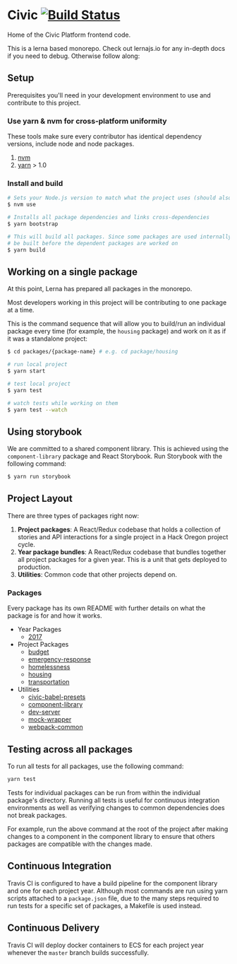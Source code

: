 # Civic [![Build Status](https://travis-ci.org/hackoregon/civic.svg?branch=master)](https://travis-ci.org/hackoregon/civic)

Home of the Civic Platform frontend code.

This is a lerna based monorepo. Check out lernajs.io for any in-depth docs if you need to debug. Otherwise follow along:

## Setup

Prerequisites you'll need in your development environment to use and contribute to this project.

### Use yarn & nvm for cross-platform uniformity

These tools make sure every contributor has identical dependency versions, include node and node packages.

1. [nvm](https://github.com/creationix/nvm)
2. [yarn](https://yarnpkg.com/) > 1.0

### Install and build

```bash
# Sets your Node.js version to match what the project uses (should also happen on clone)
$ nvm use

# Installs all package dependencies and links cross-dependencies
$ yarn bootstrap

# This will build all packages. Since some packages are used internally, they need to
# be built before the dependent packages are worked on
$ yarn build
```

## Working on a single package

At this point, Lerna has prepared all packages in the monorepo.

Most developers working in this project will be contributing to one package at a time.

This is the command sequence that will allow you to build/run an individual package every time (for example, the `housing` package)
and work on it as if it was a standalone project:

```bash
$ cd packages/{package-name} # e.g. cd package/housing

# run local project
$ yarn start

# test local project
$ yarn test

# watch tests while working on them
$ yarn test --watch
```

## Using storybook

We are committed to a shared component library. This is achieved using the `component-library` package and React Storybook.
Run Storybook with the following command:

```bash
$ yarn run storybook
```

## Project Layout

There are three types of packages right now:

1. **Project packages**: A React/Redux codebase that holds a collection of stories and API interactions for a single
   project in a Hack Oregon project cycle.
2. **Year package bundles**: A React/Redux codebase that bundles together all project packages for a given year. This
   is a unit that gets deployed to production.
4. **Utilities**: Common code that other projects depend on.

### Packages

Every package has its own README with further details on what the package is for and how it works.

  - Year Packages
    - [2017](packages/2017/README.md)
  - Project Packages
    - [budget](packages/budget/README.md)
    - [emergency-response](packages/emergency-response/README.md)
    - [homelessness](packages/homelessness/README.md)
    - [housing](packages/housing/README.md)
    - [transportation](packages/transportation/README.md)
  - Utilities
    - [civic-babel-presets](packages/civic-babel-presets/README.md)
    - [component-library](packages/component-library/README.md)
    - [dev-server](packages/dev-server/README.md)
    - [mock-wrapper](packages/mock-wrapper/README.md)
    - [webpack-common](packages/webpack-common/README.md)

## Testing across all packages

To run all tests for all packages, use the following command:

```bash
yarn test
```

Tests for individual packages can be run from within the individual package's directory. Running all tests is useful for continuous integration environments as well as verifying changes to common dependencies does not break packages.

For example, run the above command at the root of the project after making changes to a component in the component library to ensure that others packages are compatible with the changes made.

## Continuous Integration

Travis CI is configured to have a build pipeline for the component library and one for each project year. Although most
commands are run using yarn scripts attached to a `package.json` file, due to the many steps required to run tests for
a specific set of packages, a Makefile is used instead.

## Continuous Delivery

Travis CI will deploy docker containers to ECS for each project year whenever the `master` branch builds successfully.
